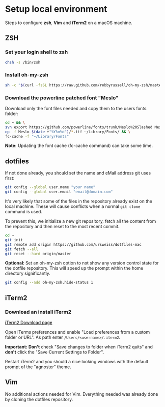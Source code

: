 # Setup local environment
Steps to configure **zsh**, **Vim** and **iTerm2** on a macOS machine.

## ZSH

### Set your login shell to zsh
```sh
chsh -s /bin/zsh
```
### Install oh-my-zsh
```sh
sh -c "$(curl -fsSL https://raw.github.com/robbyrussell/oh-my-zsh/master/tools/install.sh)"
````

### Download the powerline patched font "Meslo"
Download only the font files needed and copy them to the users fonts folder:
```sh
cd ~ && \
svn export https://github.com/powerline/fonts/trunk/Meslo%20Slashed Meslo-$(date +"%Y%m%d") && \
cp -f Meslo-$(date +"%Y%m%d")/*.ttf ~/Library/Fonts/ && \
fc-cache -f "~/Library/Fonts"
```
**Note:** Updating the font cache (fc-cache command) can take some time.

## dotfiles
If not done already, you should set the name and eMail address git uses first:
```sh
git config --global user.name "your name"
git config --global user.email "email@domain.com"
```
It's very likely that some of the files in the repository already exist on the local machine. These will cause conflicts when a normal `git clone` command is used.

To prevent this, we initialize a new git repository, fetch all the content from the repository and then reset to the most recent commit.

```sh
cd ~
git init
git remote add origin https://github.com/ursweiss/dotfiles-mac
git fetch --all
git reset --hard origin/master
```
**Optional:** Set an oh-my-zsh option to not show any version control state for the dotfile repository. This will speed up the prompt within the home directory significantly.
```sh
git config --add oh-my-zsh.hide-status 1
```

## iTerm2

### Download an install iTerm2
[iTerm2 Download page](https://www.iterm2.com/downloads.html)

Open iTerms preferences and enable "Load preferences from a custom folder or URL". As path enter `/Users/<username>/.iterm2`.

**Important:** **Don't** check "Save changes to folder when iTerm2 quits" and **don't** click the "Save Current Settings to Folder".

Restart iTerm2 and you should a nice looking windows with the default prompt of the "agnoster" theme.

## Vim

No additional actions needed for Vim. Everything needed was already done by cloning the dotfiles repository.
